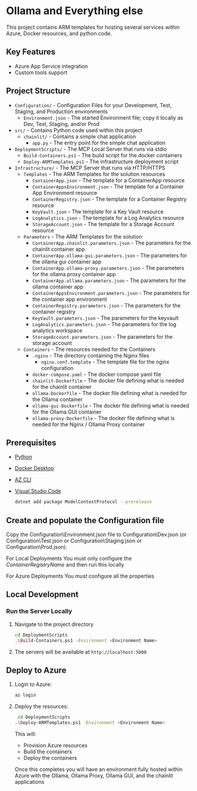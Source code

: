 # Ollama and Everything else

This project contains ARM templates for hosting several services within Azure, Docker resources, and python code. 

## Key Features

- Azure App Service integration
- Custom tools support

## Project Structure
- `Configuration/` - Configuration Files for your Development, Test, Staging, and Production environments
  - `Environment.json` - The started Environment file; copy it locally as Dev, Test, Staging, and/or Prod 
- `src/` - Contains Python code used within this project
  - `chainlit/` - Contains a simple chat application
    - `app.py` - The entry point for the simple chat application
- `DeploymentScripts/` - The MCP Local Server that runs via stdio
  - `Build-Containers.ps1` - The build script for the docker containers
  - `Deploy-ARMTemplates.ps1` - The infrastructure deployment script
- `Infrastructure/` - The MCP Server that runs via HTTP/HTTPS
  - `Templates` - The ARM Templates for the solution resources
    - `ContainerApp.json` - The template for a ContainerApp resource
    - `ContainerAppsEnvironment.json` - The template for a Container App Environment resource
    - `ContainerRegistry.json` - The template for a Container Registry resource
    - `KeyVault.json` - The template for a Key Vault resource
    - `LogAnalytics.json` - The template for a Log Analytics resource
    - `StorageAccount.json` - The template for a Storage Account resource
  - `Parameters` - The ARM Templates for the solution    
    - `ContainerApp.chainlit.parameters.json` - The parameters for the chainlit container app
    - `ContainerApp.ollama-gui.parameters.json` - The parameters for the ollama gui container app
    - `ContainerApp.ollama-proxy.parameters.json` - The parameters for the ollama proxy container app
    - `ContainerApp.ollama.parameters.json` - The parameters for the ollama container app
    - `ContainerAppsEnvironment.parameters.json` - The parameters for the container app environment
    - `ContainerRegistry.parameters.json` - The parameters for the container registry
    - `KeyVault.parameters.json` - The parameters for the keyvault
    - `LogAnalytics.parameters.json` - The parameters for the log analytics workspace
    - `StorageAccount.parameters.json` - The parameters for the storage account
  - `Containers` - The resources needed for the Containers
    - `.nginx` - The directory containing the Nginx files
      - `nginx.conf.template` - The template file for the nginx configuration
    - `docker-compose.yaml` - The docker compose yaml file
    - `chainlit-Dockerfile` - The docker file defining what is needed for the chainlit container
    - `ollama-Dockerfile` - The docker file defining what is needed for the Ollama container
    - `ollama-gui-Dockerfile` - The docker file defining what is needed for the Ollama GUI container
    - `ollama-proxy-Dockerfile` - The docker file defining what is needed for the Nginx / Ollama Proxy container

## Prerequisites
- [Python](https://www.python.org/downloads/)
- [Docker Desktop](https://www.docker.com/products/docker-desktop/)
- [AZ CLI](https://learn.microsoft.com/en-us/cli/azure/install-azure-cli-windows?view=azure-cli-latest)
- [Visual Studio Code](https://code.visualstudio.com/)

  ```bash
  dotnet add package ModelContextProtocol --prerelease
  ```

## Create and populate the Configuration file
Copy the Configuration\Environment.json file to Configuration\Dev.json (or Configuration\Test.json or Configuration\Staging.json or Configuration\Prod.json).

For Local Deployments
You must only configure the *ContainerRegistryName* and then run this locally

For Azure Deployments
You *must* configure all the properties

## Local Development

### Run the Server Locally

1. Navigate to the project directory
   ```bash
   cd DeploymentScripts
   .\Build-Containers.ps1 -Environment <Environment Name>
   ```
2. The servers will be available at `http://localhost:5000`

## Deploy to Azure

1. Login to Azure:
   ```bash
   az login
   ```
3. Deploy the resources:
   ```bash
    cd DeploymentScripts
   .\Deploy-ARMTemplates.ps1 -Environment <Environment Name>
   ```
   This will:
   - Provision Azure resources 
   - Build the containers
   - Deploy the containers

   Once this completes you will have an environment fully hosted within Azure with the Ollama, Ollama Proxy, Ollama GUI, and the chainlit applications